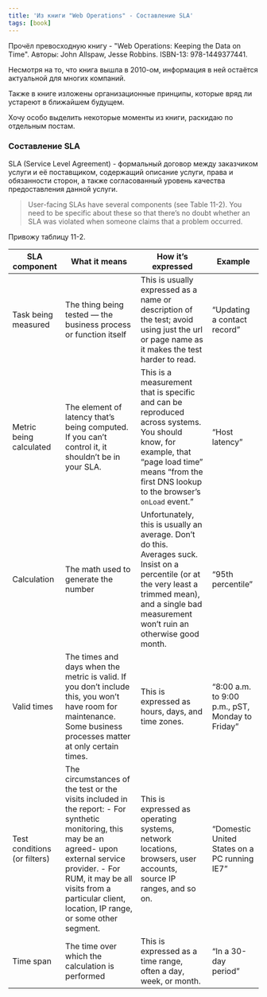 ```yaml
---
title: 'Из книги "Web Operations" - Составление SLA'
tags: [book]
---
```

Прочёл превосходную книгу - "Web Operations: Keeping the Data on Time". Авторы: John Allspaw, Jesse Robbins. ISBN-13: 978-1449377441.

Несмотря на то, что книга вышла в 2010-ом, информация в ней остаётся актуальной для многих компаний.

Также в книге изложены организационные принципы, которые вряд ли устареют в ближайшем будущем.

Хочу особо выделить некоторые моменты из книги, раскидаю по отдельным постам.

### Составление SLA
SLA (Service Level Agreement) - формальный договор между заказчиком услуги и её поставщиком, содержащий описание услуги, права и обязанности сторон, а также согласованный уровень качества предоставления данной услуги.

> User-facing SLAs have several components (see Table 11-2). You need to be specific about these so that there’s no doubt whether an SLA was violated when someone claims that a problem occurred.

Привожу таблицу 11-2.

| SLA component       | What it means                                                  | How it’s expressed                                                                                                                         | Example |
|---------------------|----------------------------------------------------------------|--------------------------------------------------------------------------------------------------------------------------------------------|---------|
| Task being measured | The thing being tested — the business process or function itself | This is usually expressed as a name or description of the test; avoid using just the url or page name as it makes the test harder to read. |“Updating  a contact  record”|
|Metric being  calculated|The element of latency that’s being computed. If you can’t control it, it shouldn’t be in your SLA.|This is a measurement  that is specific and can be reproduced across systems. You should know, for example, that “page load time” means “from the first DNS lookup to the browser’s `onLoad` event.”|“Host latency”|
|Calculation|The math used to generate the number|Unfortunately, this is usually an average. Don’t do this. Averages suck. Insist on a percentile (or  at the very least a trimmed  mean), and a single bad measurement won’t ruin an otherwise good month.|“95th percentile”|
|Valid times|The times and days when the metric is valid. If you don’t include this, you won’t have room for maintenance. Some business processes matter at only certain times.|This is expressed as hours, days, and time zones.|“8:00 a.m. to 9:00  p.m., pST, Monday to Friday”|
|Test conditions (or filters)|The circumstances of the test or the visits included in the report: - For synthetic monitoring, this may be an agreed- upon external service provider. - For RUM, it may be all visits from a particular client, location, IP range, or some other segment.|This is expressed as operating systems, network locations, browsers, user accounts, source IP ranges, and so on.|“Domestic United States on a PC running IE7”|
|Time span|The time over which the calculation is performed|This is expressed as a time range, often a day, week, or month.|“In a 30-day period”|
